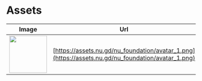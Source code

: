 # Assets

| Image  | Url |
| ------------- | ------------- |
| <img src="https://assets.nu.gd/nu_foundation/avatar_1.png" height="100px" /> | [https://assets.nu.gd/nu_foundation/avatar_1.png](https://assets.nu.gd/nu_foundation/avatar_1.png)  |
